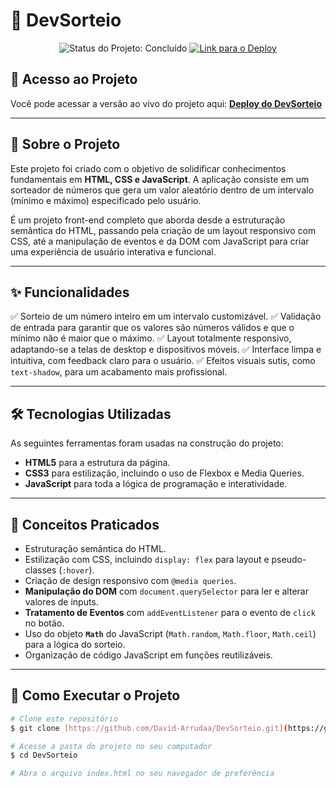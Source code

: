 # 🎲 DevSorteio

<p align="center">
  <img src="https://img.shields.io/badge/status-conclu%C3%ADdo-brightgreen" alt="Status do Projeto: Concluído">
  <a href="https://david-arrudaa.github.io/DevSorteio/">
    <img src="https://img.shields.io/badge/deploy-online-brightgreen" alt="Link para o Deploy">
  </a>
</p>

## 🚀 Acesso ao Projeto

Você pode acessar a versão ao vivo do projeto aqui: **[Deploy do DevSorteio](https://david-arrudaa.github.io/DevSorteio/)**

---

## 📖 Sobre o Projeto

Este projeto foi criado com o objetivo de solidificar conhecimentos fundamentais em **HTML, CSS e JavaScript**. A aplicação consiste em um sorteador de números que gera um valor aleatório dentro de um intervalo (mínimo e máximo) especificado pelo usuário.

É um projeto front-end completo que aborda desde a estruturação semântica do HTML, passando pela criação de um layout responsivo com CSS, até a manipulação de eventos e da DOM com JavaScript para criar uma experiência de usuário interativa e funcional.

---

## ✨ Funcionalidades

✅ Sorteio de um número inteiro em um intervalo customizável.
✅ Validação de entrada para garantir que os valores são números válidos e que o mínimo não é maior que o máximo.
✅ Layout totalmente responsivo, adaptando-se a telas de desktop e dispositivos móveis.
✅ Interface limpa e intuitiva, com feedback claro para o usuário.
✅ Efeitos visuais sutis, como `text-shadow`, para um acabamento mais profissional.

---

## 🛠️ Tecnologias Utilizadas

As seguintes ferramentas foram usadas na construção do projeto:

-   **HTML5** para a estrutura da página.
-   **CSS3** para estilização, incluindo o uso de Flexbox e Media Queries.
-   **JavaScript** para toda a lógica de programação e interatividade.

---

## 🧠 Conceitos Praticados

-   Estruturação semântica do HTML.
-   Estilização com CSS, incluindo `display: flex` para layout e pseudo-classes (`:hover`).
-   Criação de design responsivo com `@media queries`.
-   **Manipulação do DOM** com `document.querySelector` para ler e alterar valores de inputs.
-   **Tratamento de Eventos** com `addEventListener` para o evento de `click` no botão.
-   Uso do objeto **`Math`** do JavaScript (`Math.random`, `Math.floor`, `Math.ceil`) para a lógica do sorteio.
-   Organização de código JavaScript em funções reutilizáveis.

---

## 🚀 Como Executar o Projeto

```bash
# Clone este repositório
$ git clone [https://github.com/David-Arrudaa/DevSorteio.git](https://github.com/David-Arrudaa/DevSorteio.git)

# Acesse a pasta do projeto no seu computador
$ cd DevSorteio

# Abra o arquivo index.html no seu navegador de preferência

